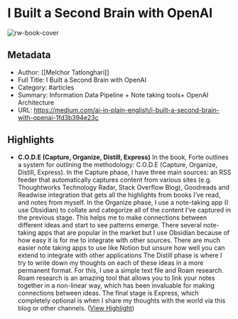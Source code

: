 # I Built a Second Brain with OpenAI

![rw-book-cover](https://miro.medium.com/v2/resize:fit:1200/1*PcvndP1aJG8QaPgwAbUrUw.png)

## Metadata
- Author: [[Melchor Tatlonghari]]
- Full Title: I Built a Second Brain with OpenAI
- Category: #articles
- Summary: Information Data Pipeline + Note taking tools+ OpenAI Architecture
- URL: https://medium.com/ai-in-plain-english/i-built-a-second-brain-with-openai-1fd3b394e23c

## Highlights
- **C.O.D.E (Capture, Organize, Distill, Express)**
  In the book, Forte outlines a system for outlining the methodology: C.O.D.E (Capture, Organize, Distill, Express).
  In the Capture phase, I have three main sources: an RSS feeder that automatically captures content from various sites (e.g. Thoughtworks Technology Radar, Stack Overflow Blog), Goodreads and Readwise integration that gets all the highlights from books I’ve read, and notes from myself.
  In the Organize phase, I use a note-taking app (I use Obsidian) to collate and categorize all of the content I’ve captured in the previous stage. This helps me to make connections between different ideas and start to see patterns emerge. There several note-taking apps that are popular in the market but I use Obsidian because of how easy it is for me to integrate with other sources. There are much easier note taking apps to use like Notion but unsure how well you can extend to integrate with other applications
  The Distill phase is where I try to write down my thoughts on each of these ideas in a more permanent format. For this, I use a simple text file and Roam research. Roam research is an amazing tool that allows you to link your notes together in a non-linear way, which has been invaluable for making connections between ideas.
  The final stage is Express, which completely optional is when I share my thoughts with the world via this blog or other channels. ([View Highlight](https://read.readwise.io/read/01h756f5xbawaz9a77xs6gjted))
